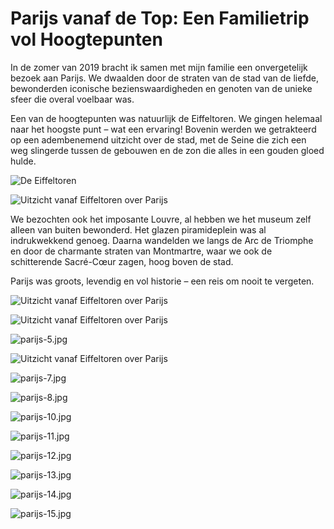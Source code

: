 # Parijs vanaf de Top: Een Familietrip vol Hoogtepunten

In de zomer van 2019 bracht ik samen met mijn familie een onvergetelijk bezoek aan Parijs. We dwaalden door de straten van de stad van de liefde, bewonderden iconische bezienswaardigheden en genoten van de unieke sfeer die overal voelbaar was.

Een van de hoogtepunten was natuurlijk de Eiffeltoren. We gingen helemaal naar het hoogste punt – wat een ervaring! Bovenin werden we getrakteerd op een adembenemend uitzicht over de stad, met de Seine die zich een weg slingerde tussen de gebouwen en de zon die alles in een gouden gloed hulde.

![De Eiffeltoren](https://imagekit.rohan-10.workers.dev?url=https://ik.imagekit.io/rhn00jwt/tr:w-900/2019-08-10-parijs/parijs-1.jpg)

![Uitzicht vanaf Eiffeltoren over Parijs](https://imagekit.rohan-10.workers.dev?url=https://ik.imagekit.io/rhn00jwt/tr:w-900/2019-08-10-parijs/parijs-2.jpg)

We bezochten ook het imposante Louvre, al hebben we het museum zelf alleen van buiten bewonderd. Het glazen piramideplein was al indrukwekkend genoeg. Daarna wandelden we langs de Arc de Triomphe en door de charmante straten van Montmartre, waar we ook de schitterende Sacré-Cœur zagen, hoog boven de stad.

Parijs was groots, levendig en vol historie – een reis om nooit te vergeten.

![Uitzicht vanaf Eiffeltoren over Parijs](https://imagekit.rohan-10.workers.dev?url=https://ik.imagekit.io/rhn00jwt/tr:w-900/2019-08-10-parijs/parijs-3.jpg)

![Uitzicht vanaf Eiffeltoren over Parijs](https://imagekit.rohan-10.workers.dev?url=https://ik.imagekit.io/rhn00jwt/tr:w-900/2019-08-10-parijs/parijs-4.jpg)

![parijs-5.jpg](https://imagekit.rohan-10.workers.dev?url=https://ik.imagekit.io/rhn00jwt/tr:w-900/2019-08-10-parijs/parijs-5.jpg)

![Uitzicht vanaf Eiffeltoren over Parijs](https://imagekit.rohan-10.workers.dev?url=https://ik.imagekit.io/rhn00jwt/tr:w-900/2019-08-10-parijs/parijs-6.jpg)

![parijs-7.jpg](https://imagekit.rohan-10.workers.dev?url=https://ik.imagekit.io/rhn00jwt/tr:w-900/2019-08-10-parijs/parijs-7.jpg)

![parijs-8.jpg](https://imagekit.rohan-10.workers.dev?url=https://ik.imagekit.io/rhn00jwt/tr:w-900/2019-08-10-parijs/parijs-8.jpg)

![parijs-10.jpg](https://imagekit.rohan-10.workers.dev?url=https://ik.imagekit.io/rhn00jwt/tr:w-900/2019-08-10-parijs/parijs-10.jpg)

![parijs-11.jpg](https://imagekit.rohan-10.workers.dev?url=https://ik.imagekit.io/rhn00jwt/tr:w-900/2019-08-10-parijs/parijs-11.jpg)

![parijs-12.jpg](https://imagekit.rohan-10.workers.dev?url=https://ik.imagekit.io/rhn00jwt/tr:w-900/2019-08-10-parijs/parijs-12.jpg)

![parijs-13.jpg](https://imagekit.rohan-10.workers.dev?url=https://ik.imagekit.io/rhn00jwt/tr:w-900/2019-08-10-parijs/parijs-13.jpg)

![parijs-14.jpg](https://imagekit.rohan-10.workers.dev?url=https://ik.imagekit.io/rhn00jwt/tr:w-900/2019-08-10-parijs/parijs-14.jpg)

![parijs-15.jpg](https://imagekit.rohan-10.workers.dev?url=https://ik.imagekit.io/rhn00jwt/tr:w-900/2019-08-10-parijs/parijs-15.jpg)

